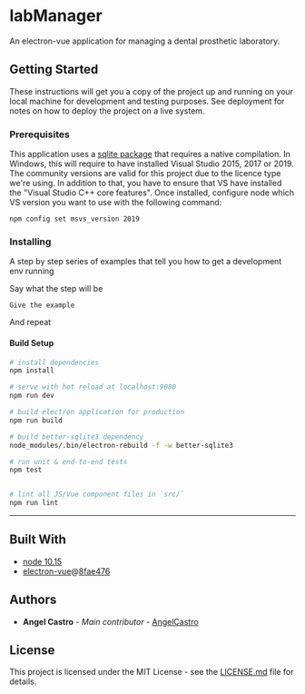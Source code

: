 # labManager

An electron-vue application for managing a dental prosthetic laboratory.

## Getting Started

These instructions will get you a copy of the project up and running on your local machine for development and testing purposes. See deployment for notes on how to deploy the project on a live system.

### Prerequisites

This application uses a [sqlite package](https://github.com/JoshuaWise/better-sqlite3) that requires a native compilation. In Windows, this will require to have installed Visual Studio 2015, 2017 or 2019. The community versions are valid for this project due to the licence type we're using. In addition to that, you have to ensure that VS have installed the "Visual Studio C++ core features". Once installed, configure node which VS version you want to use with the following command:

```
npm config set msvs_version 2019
```

### Installing

A step by step series of examples that tell you how to get a development env running

Say what the step will be

```
Give the example
```

And repeat


#### Build Setup

``` bash
# install dependencies
npm install

# serve with hot reload at localhost:9080
npm run dev

# build electron application for production
npm run build

# build better-sqlite3 dependency
node_modules/.bin/electron-rebuild -f -w better-sqlite3

# run unit & end-to-end tests
npm test


# lint all JS/Vue component files in `src/`
npm run lint

```

---

## Built With

* [node 10.15](nodejs.org)
* [electron-vue](https://github.com/SimulatedGREG/electron-vue)@[8fae476](https://github.com/SimulatedGREG/electron-vue/tree/8fae4763e9d225d3691b627e83b9e09b56f6c935)

## Authors

* **Angel Castro** - *Main contributor* - [AngelCastro](https://github.com/alcastrob/)

## License

This project is licensed under the MIT License - see the [LICENSE.md](LICENSE.md) file for details.